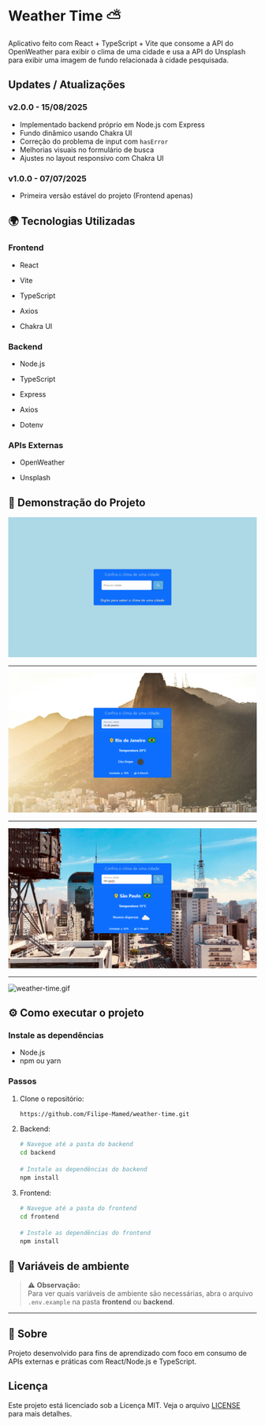# Weather Time ⛅️

Aplicativo feito com React + TypeScript + Vite que consome a API do OpenWeather para exibir o clima de uma cidade e usa a API do Unsplash para exibir uma imagem de fundo relacionada à cidade pesquisada.

## Updates / Atualizações

### v2.0.0 - 15/08/2025

- Implementado backend próprio em Node.js com Express
- Fundo dinâmico usando Chakra UI
- Correção do problema de input com `hasError`
- Melhorias visuais no formulário de busca
- Ajustes no layout responsivo com Chakra UI

### v1.0.0 - 07/07/2025

- Primeira versão estável do projeto (Frontend apenas)

## 🌍 Tecnologias Utilizadas

### **Frontend**

- React

- Vite

- TypeScript

- Axios

- Chakra UI

### **Backend**

- Node.js

- TypeScript

- Express

- Axios

- Dotenv

### **APIs Externas**

- OpenWeather

- Unsplash

## 🎨 Demonstração do Projeto

![Image01](<./assets//Img(01).png>)

<hr/>

![Image02](<./assets/Img(02).png>)

<hr/>

![Image03](<./assets//Img(03).png>)

<hr/>

![weather-time.gif](./assets/weather-time.gif)

## ⚙️ Como executar o projeto

### Instale as dependências

- Node.js
- npm ou yarn

### Passos

1. Clone o repositório:

   ```bash
   https://github.com/Filipe-Mamed/weather-time.git
   ```

2. Backend:
    ```bash
    # Navegue até a pasta do backend
    cd backend 

    # Instale as dependências do backend
    npm install 
   ```

3. Frontend:
   ```bash
   # Navegue até a pasta do frontend
   cd frontend

   # Instale as dependências do frontend
   npm install
   ```

## 📂 Variáveis de ambiente

> ⚠️ **Observação:**  
> Para ver quais variáveis de ambiente são necessárias, abra o arquivo `.env.example` na pasta **frontend** ou **backend**.

---

## 📄 Sobre

Projeto desenvolvido para fins de aprendizado com foco em consumo de APIs externas e práticas com React/Node.js e TypeScript.

## Licença

Este projeto está licenciado sob a Licença MIT. Veja o arquivo [LICENSE](LICENSE) para mais detalhes.

